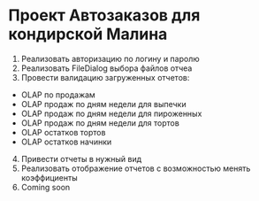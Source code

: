 # Проект Автозаказов для кондирской Малина

1. Реализовать авторизацию по логину и паролю
2. Реализовать FileDialog выбора файлов отчеа
3. Провести валидацию загруженных отчетов:
 * OLAP по продажам
 * OLAP продаж по дням недели для выпечки
 * OLAP продаж по дням недели для пироженных
 * OLAP продаж по дням недели для тортов
 * OLAP остатков тортов
 * OLAP остатков начинки
4. Привести отчеты в нужный вид
5. Реализовать отображение отчетов с возможностью менять коэффициенты
6. Coming soon
